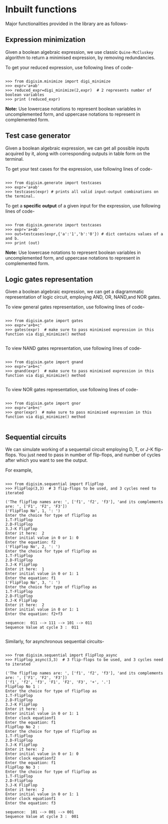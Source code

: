 # Inbuilt functions

Major functionalities provided in the library are as follows-

## Expression minimization 

Given a boolean algebraic expression, we use classic `Quine-McCluskey` algorithm to return a minimised expression, by removing redundancies.

To get your reduced expression, use following lines of code-

```

>>> from digisim.minimize import digi_minimize
>>> expr='a+ab'
>>> reduced_expr=digi_minimize(2,expr)  # 2 represents number of boolean variables
>>> print (reduced_expr)

```

**Note:** Use lowercase notations to represent boolean variables in uncomplemented form, and uppercase notations to represent in complemented form.


## Test case generator 

Given a boolean algebraic expression, we can get all possible inputs acquired by it, along with corresponding outputs in table form on the terminal.

To get your test cases for the expression, use following lines of code-

```

>>> from digisim.generate import testcases
>>> expr='a+ab'
>>> testcases(expr) # prints all valid input-output combinations on the terminal.

```

To get a **specific output** of a given input for the expression, use following lines of code-

```

>>> from digisim.generate import testcases
>>> expr='a+ab'
>>> out=testcases(expr,{'a':'1','b':'0'}) # dict contains values of a and b.
>>> print (out)

```


**Note:** Use lowercase notations to represent boolean variables in uncomplemented form, and uppercase notations to represent in complemented form.


## Logic gates representation 

Given a boolean algebraic expression, we can get a diagrammatic representation of logic circuit, employing AND, OR, NAND,and NOR gates.

To view general gates representation, use following lines of code-

```

>>> from digisim.gate import gates
>>> expr='a+b+c'
>>> gates(expr)  # make sure to pass minimised expression in this function via digi_minimize() method


```

To view NAND gates representation, use following lines of code-

```

>>> from digisim.gate import gnand
>>> expr='a+b+c'
>>> gnand(expr)  # make sure to pass minimised expression in this function via digi_minimize() method


```

To view NOR gates representation, use following lines of code-

```

>>> from digisim.gate import gnor
>>> expr='a+b+c'
>>> gnor(expr)  # make sure to pass minimised expression in this function via digi_minimize() method


```

## Sequential circuits 

We can simulate working of a sequentail circuit employing D, T, or J-K flip-flops.
You just need to pass in number of flip-flops, and number of cycles after which you want to see the output.

For example,

```

>>> from digisim.sequential import FlipFlop
>>> FlipFlop(3,3)  # 3 flip-flops to be used, and 3 cycles need to iterated

('The flipflop names are: ', ['f1', 'f2', 'f3'], 'and its complements are: ', ['F1', 'F2', 'F3'])
('FlipFlop No', 1, ': ')
Enter the choice for type of flipflop as 
1.T-FlipFlop
2.D-FlipFlop
3.J-K FlipFlop
Enter it here:  2
Enter initial value in 0 or 1: 0
Enter the equation: f2
('FlipFlop No', 2, ': ')
Enter the choice for type of flipflop as 
1.T-FlipFlop
2.D-FlipFlop
3.J-K FlipFlop
Enter it here:  1
Enter initial value in 0 or 1: 1
Enter the equation: f1
('FlipFlop No', 3, ': ')
Enter the choice for type of flipflop as 
1.T-FlipFlop
2.D-FlipFlop
3.J-K FlipFlop
Enter it here:  2
Enter initial value in 0 or 1: 1
Enter the equation: f2+f3

sequence:  011 --> 111 --> 101 --> 011
Sequence Value at cycle 3 :  011


```


Similarly, for asynchronous sequential circuits-

```

>>> from digisim.sequential import FlipFlop_async
>>> FlipFlop_async(3,3)  # 3 flip-flops to be used, and 3 cycles need to iterated

('The flipflop names are: ', ['f1', 'f2', 'f3'], 'and its complements are: ', ['F1', 'F2', 'F3'])
['f1', 'f2', 'f3', 'F1', 'F2', 'F3', '+', '.']
FlipFlop No 1 : 
Enter the choice for type of flipflop as 
1.T-FlipFlop
2.D-FlipFlop
3.J-K FlipFlop
Enter it here:  1
Enter initial value in 0 or 1: 1
Enter clock equationf1
Enter the equation: f1
FlipFlop No 2 : 
Enter the choice for type of flipflop as 
1.T-FlipFlop
2.D-FlipFlop
3.J-K FlipFlop
Enter it here:  2
Enter initial value in 0 or 1: 0
Enter clock equationf2
Enter the equation: f1
FlipFlop No 3 : 
Enter the choice for type of flipflop as 
1.T-FlipFlop
2.D-FlipFlop
3.J-K FlipFlop
Enter it here:  2
Enter initial value in 0 or 1: 1
Enter clock equationf1
Enter the equation: f3

sequence:  101 --> 001 --> 001
Sequence Value at cycle 3 :  001


```



